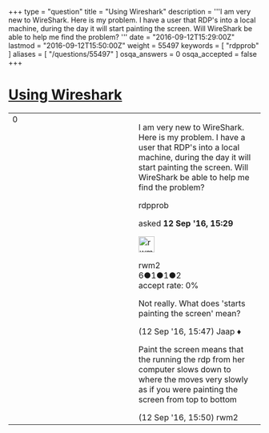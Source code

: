 +++
type = "question"
title = "Using Wireshark"
description = '''I am very new to WireShark. Here is my problem. I have a user that RDP&#x27;s into a local machine, during the day it will start painting the screen. Will WireShark be able to help me find the problem? '''
date = "2016-09-12T15:29:00Z"
lastmod = "2016-09-12T15:50:00Z"
weight = 55497
keywords = [ "rdpprob" ]
aliases = [ "/questions/55497" ]
osqa_answers = 0
osqa_accepted = false
+++

<div class="headNormal">

# [Using Wireshark](/questions/55497/using-wireshark)

</div>

<div id="main-body">

<div id="askform">

<table id="question-table" style="width:100%;"><colgroup><col style="width: 50%" /><col style="width: 50%" /></colgroup><tbody><tr class="odd"><td style="width: 30px; vertical-align: top"><div class="vote-buttons"><span id="post-55497-upvote" class="ajax-command post-vote up" rel="nofollow" title="I like this post (click again to cancel)"> </span><div id="post-55497-score" class="post-score" title="current number of votes">0</div><span id="post-55497-downvote" class="ajax-command post-vote down" rel="nofollow" title="I dont like this post (click again to cancel)"> </span> <span id="favorite-mark" class="ajax-command favorite-mark" rel="nofollow" title="mark/unmark this question as favorite (click again to cancel)"> </span><div id="favorite-count" class="favorite-count"></div></div></td><td><div id="item-right"><div class="question-body"><p>I am very new to WireShark. Here is my problem. I have a user that RDP's into a local machine, during the day it will start painting the screen. Will WireShark be able to help me find the problem?</p></div><div id="question-tags" class="tags-container tags"><span class="post-tag tag-link-rdpprob" rel="tag" title="see questions tagged &#39;rdpprob&#39;">rdpprob</span></div><div id="question-controls" class="post-controls"></div><div class="post-update-info-container"><div class="post-update-info post-update-info-user"><p>asked <strong>12 Sep '16, 15:29</strong></p><img src="https://secure.gravatar.com/avatar/077f547a052eb4933f849301453d60ec?s=32&amp;d=identicon&amp;r=g" class="gravatar" width="32" height="32" alt="rwm2&#39;s gravatar image" /><p><span>rwm2</span><br />
<span class="score" title="6 reputation points">6</span><span title="1 badges"><span class="badge1">●</span><span class="badgecount">1</span></span><span title="1 badges"><span class="silver">●</span><span class="badgecount">1</span></span><span title="2 badges"><span class="bronze">●</span><span class="badgecount">2</span></span><br />
<span class="accept_rate" title="Rate of the user&#39;s accepted answers">accept rate:</span> <span title="rwm2 has no accepted answers">0%</span></p></div></div><div id="comments-container-55497" class="comments-container"><span id="55499"></span><div id="comment-55499" class="comment"><div id="post-55499-score" class="comment-score"></div><div class="comment-text"><p>Not really. What does 'starts painting the screen' mean?</p></div><div id="comment-55499-info" class="comment-info"><span class="comment-age">(12 Sep '16, 15:47)</span> <span class="comment-user userinfo">Jaap ♦</span></div></div><span id="55500"></span><div id="comment-55500" class="comment"><div id="post-55500-score" class="comment-score"></div><div class="comment-text"><p>Paint the screen means that the running the rdp from her computer slows down to where the moves very slowly as if you were painting the screen from top to bottom</p></div><div id="comment-55500-info" class="comment-info"><span class="comment-age">(12 Sep '16, 15:50)</span> <span class="comment-user userinfo">rwm2</span></div></div></div><div id="comment-tools-55497" class="comment-tools"></div><div class="clear"></div><div id="comment-55497-form-container" class="comment-form-container"></div><div class="clear"></div></div></td></tr></tbody></table>

</div>

</div>

